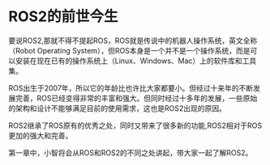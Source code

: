# ROS2的前世今生

要说ROS2,那就不得不提起ROS，ROS就是传说中的机器人操作系统，英文全称（Robot Operating System），但ROS本身是一个并不是一个操作系统，而是可以安装在现在已有的操作系统上（Linux、Windows、Mac）上的软件库和工具集。



ROS出生于2007年，所以它的年龄比也许比大家都要小。但经过十来年的不断发展完善，ROS已经变得非常的丰富和强大。但同时经过十多年的发展，一些原始的架构和设计不能够满足目前的使用需求，这也是ROS2出现的原因。



ROS2继承了ROS原有的优秀之处，同时又带来了很多新的功能,ROS2相对于ROS更加的强大和完善。




第一章中，小智将会从ROS和ROS2的不同之处讲起，带大家一起了解ROS2。


